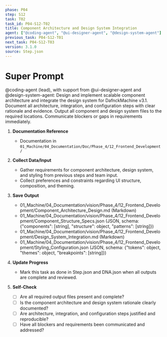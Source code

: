 ```yaml
---
phase: P04
step: S12
task: T02
task_id: P04-S12-T02
title: Component Architecture and Design System Integration
agent: ["@coding-agent", "@ui-designer-agent", "@design-system-agent"]
previous_task: P04-S12-T01
next_task: P04-S12-T03
version: 3.1.0
source: Step.json
---
```


# Super Prompt
@coding-agent (lead), with support from @ui-designer-agent and @design-system-agent: Design and implement scalable component architecture and integrate the design system for DafnckMachine v3.1. Document all architecture, integration, and configuration steps with clear rationale and evidence. Output all component and design system files to the required locations. Communicate blockers or gaps in requirements immediately.

1. **Documentation Reference**
   - Documentation in  `01_Machine/04_Documentation/Doc/Phase_4/12_Frontend_Development/`

2. **Collect Data/Input**
   - Gather requirements for component architecture, design system, and styling from previous steps and team input.
   - Collect preferences and constraints regarding UI structure, composition, and theming.

3. **Save Output**
   - 01_Machine/04_Documentation/vision/Phase_4/12_Frontend_Development/Component_Architecture_Design.md (Markdown)
   - 01_Machine/04_Documentation/vision/Phase_4/12_Frontend_Development/Component_Structure_Specs.json (JSON, schema: {"components": [string], "structure": object, "patterns": [string]})
   - 01_Machine/04_Documentation/vision/Phase_4/12_Frontend_Development/Design_System_Integration.md (Markdown)
   - 01_Machine/04_Documentation/vision/Phase_4/12_Frontend_Development/Styling_Configuration.json (JSON, schema: {"tokens": object, "themes": object, "breakpoints": [string]})

4. **Update Progress**
   - Mark this task as done in Step.json and DNA.json when all outputs are complete and reviewed.

5. **Self-Check**
   - [ ] Are all required output files present and complete?
   - [ ] Is the component architecture and design system rationale clearly documented?
   - [ ] Are architecture, integration, and configuration steps justified and reproducible?
   - [ ] Have all blockers and requirements been communicated and addressed? 
